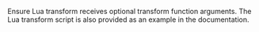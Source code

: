 Ensure Lua transform receives optional transform function arguments. The Lua transform script
is also provided as an example in the documentation.
